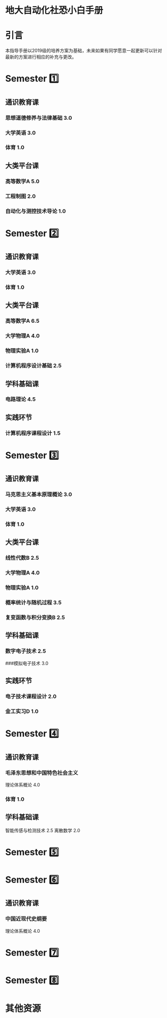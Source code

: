 # 地大自动化社恐小白手册

# 引言


本指导手册以2019级的培养方案为基础，未来如果有同学愿意一起更新可以针对最新的方案进行相应的补充与更改。

# Semester 1️⃣

## 通识教育课

 ### 思想道德修养与法律基础 3.0
 ### 大学英语 3.0
 ### 体育 1.0
 
## 大类平台课
 
 ### 高等数学A 5.0
 ### 工程制图 2.0
 ### 自动化与测控技术导论 1.0
 
# Semester 2️⃣
## 通识教育课
 ### 大学英语 3.0
 ### 体育 1.0
 
## 大类平台课
 
 ### 高等数学A 6.5
 ### 大学物理A 4.0
 ### 物理实验A 1.0
 ### 计算机程序设计基础 2.5
 
 ## 学科基础课
 
 ### 电路理论 4.5
 
 ## 实践环节
 ### 计算机程序课程设计 1.5
# Semester 3️⃣
## 通识教育课

 ### 马克思主义基本原理概论 3.0
 ### 大学英语 3.0
 ### 体育 1.0
 
 ## 大类平台课
 
 ### 线性代数B 2.5
 ### 大学物理A 4.0
 ### 物理实验A 1.0
 ### 概率统计与随机过程 3.5
 ### 复变函数与积分变换B 2.5
 
  ## 学科基础课
  ### 数字电子技术 2.5
  ###模拟电子技术 3.0
  ## 实践环节
  ### 电子技术课程设计 2.0
  ### 金工实习D 1.0
# Semester 4️⃣
## 通识教育课

 ### 毛泽东思想和中国特色社会主义
理论体系概论 4.0
 ### 体育 1.0
 
 ## 学科基础课
 智能传感与检测技术 2.5
 离散数学 2.0
# Semester 5️⃣
# Semester 6️⃣
## 通识教育课

 ### 中国近现代史纲要
理论体系概论 4.0
# Semester 7️⃣
# Semester 8️⃣

# 其他资源
